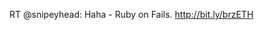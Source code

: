 <!--
id: 1046014530
link: http://kevinisom.info/post/1046014530/rt-snipeyhead-haha-ruby-on-fails
slug: rt-snipeyhead-haha-ruby-on-fails
date: Wed Sep 01 2010 16:15:09 GMT+1200 (NZST)
raw: {"blog_name":"kevinisom","id":1046014530,"post_url":"http://kevinisom.info/post/1046014530/rt-snipeyhead-haha-ruby-on-fails","slug":"rt-snipeyhead-haha-ruby-on-fails","type":"text","date":"2010-09-01 04:15:09 GMT","timestamp":1283314509,"state":"published","format":"html","reblog_key":"qN7Gmj9G","tags":[],"short_url":"http://tmblr.co/Zw68Yy_MEf2","highlighted":[],"feed_item":"http://twitter.com/kev_nz/statuses/22674202584","from_feed_id":"650289","note_count":0,"title":null,"body":"<p>RT @snipeyhead: Haha - Ruby on Fails. <a href=\"http://bit.ly/brzETH\" target=\"_blank\">http://bit.ly/brzETH</a></p>"}
publish: 2010-09-01
tags: 
title: null
-->


RT @snipeyhead: Haha - Ruby on Fails. <http://bit.ly/brzETH>


